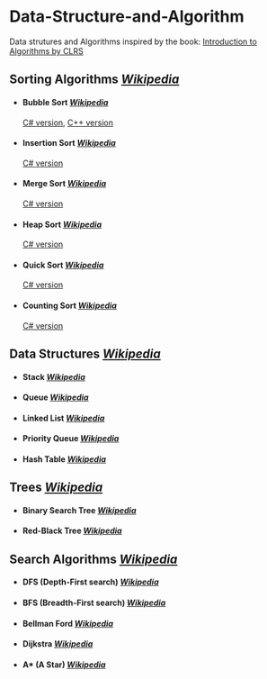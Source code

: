 # Data-Structure-and-Algorithm
Data strutures and Algorithms inspired by the book: [Introduction to Algorithms by CLRS](https://en.wikipedia.org/wiki/Introduction_to_Algorithms)
## Sorting Algorithms *[Wikipedia](https://en.wikipedia.org/wiki/Sorting_algorithm)*
- #### Bubble Sort *[Wikipedia](https://en.wikipedia.org/wiki/Bubble_sort)*
	 [C# version](https://github.com/GrisWoldDiablo/Data-Structure-and-Algorithm/blob/master/C%20Sharp/Bubble%20Sort/Bubble%20Sort/Program.cs), [C++ version](https://github.com/GrisWoldDiablo/Data-Structure-and-Algorithm/blob/master/C%20Plus%20Plus/Bubble%20Sort/Bubble%20Sort/Bubble%20Sort.cpp)
- #### Insertion Sort *[Wikipedia](https://en.wikipedia.org/wiki/Insertion_sort)*
	[C# version](https://github.com/GrisWoldDiablo/Data-Structure-and-Algorithm/blob/master/C%20Sharp/Insertion%20Sort/Insertion%20Sort/Program.cs)
- #### Merge Sort *[Wikipedia](https://en.wikipedia.org/wiki/Merge_sort)*
	[C# version](https://github.com/GrisWoldDiablo/Data-Structure-and-Algorithm/blob/master/C%20Sharp/Merge%20Sort/Merge%20Sort/Program.cs)
- #### Heap Sort *[Wikipedia](https://en.wikipedia.org/wiki/Heapsort)*
	[C# version](https://github.com/GrisWoldDiablo/Data-Structure-and-Algorithm/blob/master/C%20Sharp/Heap%20Sort/Heap%20Sort/Program.cs)
- #### Quick Sort *[Wikipedia](https://en.wikipedia.org/wiki/Quicksort)*
	[C# version](https://github.com/GrisWoldDiablo/Data-Structure-and-Algorithm/blob/master/C%20Sharp/Quick%20Sort/Quick%20Sort/Program.cs)
- #### Counting Sort *[Wikipedia](https://en.wikipedia.org/wiki/Counting_sort)*
	[C# version](https://github.com/GrisWoldDiablo/Data-Structure-and-Algorithm/blob/master/C%20Sharp/Counting%20Sort/Counting%20Sort/Program.cs)
## Data Structures *[Wikipedia](https://en.wikipedia.org/wiki/Data_structure)*
- #### Stack *[Wikipedia](https://en.wikipedia.org/wiki/Stack_(abstract_data_type))*
- #### Queue *[Wikipedia](https://en.wikipedia.org/wiki/Queue_(abstract_data_type))*
- #### Linked List *[Wikipedia](https://en.wikipedia.org/wiki/Linked_list)*
- #### Priority Queue *[Wikipedia](https://en.wikipedia.org/wiki/Priority_queue)*
- #### Hash Table *[Wikipedia](https://en.wikipedia.org/wiki/Hash_table)*
## Trees *[Wikipedia](https://en.wikipedia.org/wiki/Tree_(data_structure))*
- #### Binary Search Tree *[Wikipedia](https://en.wikipedia.org/wiki/Binary_search_tree)*
- #### Red-Black Tree *[Wikipedia](https://en.wikipedia.org/wiki/Red%E2%80%93black_tree)*
## Search Algorithms *[Wikipedia](https://en.wikipedia.org/wiki/Search_algorithm)*
- #### DFS (Depth-First search) *[Wikipedia](https://en.wikipedia.org/wiki/Depth-first_search)*
- #### BFS (Breadth-First search) *[Wikipedia](https://en.wikipedia.org/wiki/Breadth-first_search)*
- #### Bellman Ford *[Wikipedia](https://en.wikipedia.org/wiki/Bellman%E2%80%93Ford_algorithm)*
- #### Dijkstra *[Wikipedia](https://en.wikipedia.org/wiki/Dijkstra%27s_algorithm)*
- #### A* (A Star) *[Wikipedia](https://en.wikipedia.org/wiki/A*_search_algorithm)*
